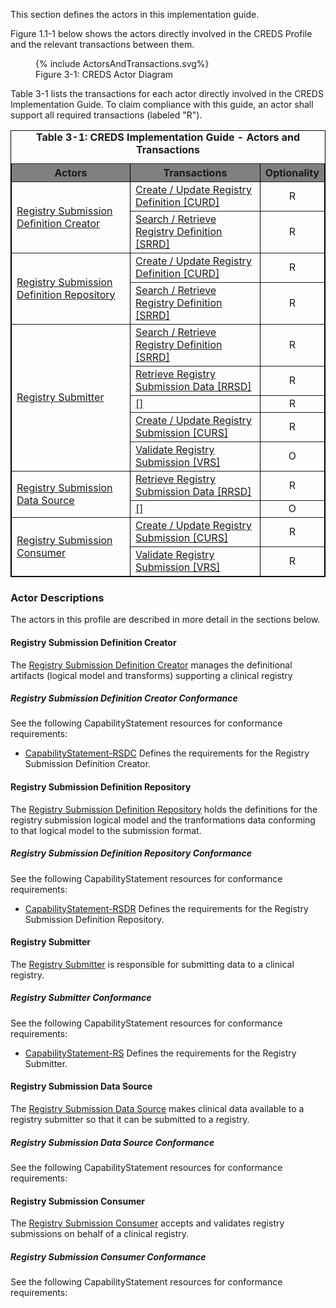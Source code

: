 
This section defines the actors in this implementation guide.

Figure 1.1-1 below shows the actors directly
involved in the CREDS
Profile and the relevant transactions between them.

<figure>
{% include ActorsAndTransactions.svg%}
<figcaption>Figure 3-1: CREDS Actor Diagram</figcaption>
</figure>



Table 3-1 lists the transactions for each actor directly involved in the CREDS Implementation Guide. To claim compliance with this guide, an actor shall
support all required transactions (labeled "R").


<table border="1" borderspacing="0" style='border: 1px solid black; border-collapse: collapse'>
<caption>
<b>
Table 3-1: CREDS Implementation Guide - Actors and Transactions
</b>
</caption>
<thead>
<tr class="odd" style='background: gray;'>
<th>Actors</th>
<th>Transactions</th>
<th>Optionality</th>
</tr>
</thead>
<tbody>

<tr>

<td rowspan="2">
<a href="#registry-submission-definition-creator">Registry Submission Definition Creator</a>
</td>

<td>
<a href='transaction-2.html'>
                        Create / Update Registry Definition [CURD]</a>
</td>
<td align='center'>
                        R
</td>
</tr>

<tr>

<td>
<a href='transaction-1.html'>
                        Search / Retrieve Registry Definition [SRRD]</a>
</td>
<td align='center'>
                        R
</td>
</tr>

<tr>

<td rowspan="2">
<a href="#registry-submission-definition-repository">Registry Submission Definition Repository</a>
</td>

<td>
<a href='transaction-2.html'>
                        Create / Update Registry Definition [CURD]</a>
</td>
<td align='center'>
                        R
</td>
</tr>

<tr>

<td>
<a href='transaction-1.html'>
                        Search / Retrieve Registry Definition [SRRD]</a>
</td>
<td align='center'>
                        R
</td>
</tr>

<tr>

<td rowspan="5">
<a href="#registry-submitter">Registry Submitter</a>
</td>

<td>
<a href='transaction-1.html'>
                        Search / Retrieve Registry Definition [SRRD]</a>
</td>
<td align='center'>
                        R
</td>
</tr>

<tr>

<td>
<a href='transaction-3.html'>
                        Retrieve Registry Submission Data [RRSD]</a>
</td>
<td align='center'>
                        R
</td>
</tr>

<tr>

<td>
<a href='transaction-1.html'>
                         []</a>
</td>
<td align='center'>
                        R
</td>
</tr>

<tr>

<td>
<a href='transaction-4.html'>
                        Create / Update Registry Submission [CURS]</a>
</td>
<td align='center'>
                        R
</td>
</tr>

<tr>

<td>
<a href='transaction-5.html'>
                        Validate Registry Submission [VRS]</a>
</td>
<td align='center'>
                        O
</td>
</tr>

<tr>

<td rowspan="2">
<a href="#registry-submission-data-source">Registry Submission Data Source</a>
</td>

<td>
<a href='transaction-3.html'>
                        Retrieve Registry Submission Data [RRSD]</a>
</td>
<td align='center'>
                        R
</td>
</tr>

<tr>

<td>
<a href='transaction-1.html'>
                         []</a>
</td>
<td align='center'>
                        O
</td>
</tr>

<tr>

<td rowspan="2">
<a href="#registry-submission-consumer">Registry Submission Consumer</a>
</td>

<td>
<a href='transaction-4.html'>
                        Create / Update Registry Submission [CURS]</a>
</td>
<td align='center'>
                        R
</td>
</tr>

<tr>

<td>
<a href='transaction-5.html'>
                        Validate Registry Submission [VRS]</a>
</td>
<td align='center'>
                        R
</td>
</tr>

</tbody>
</table>


### Actor Descriptions
The actors in this profile are described in more detail in the sections below.

#### Registry Submission Definition Creator


The
[Registry Submission Definition Creator](actors.html#registry-submission-definition-creator)
manages the definitional artifacts (logical model and transforms) supporting a clinical registry






##### Registry Submission Definition Creator Conformance

See the following CapabilityStatement resources for conformance requirements:
* [CapabilityStatement-RSDC](CapabilityStatement-RSDC.html) Defines the requirements for the Registry Submission Definition Creator.
#### Registry Submission Definition Repository


The [Registry Submission Definition Repository](actors.html#registry-submission-definition-repository) holds the definitions for the registry submission logical model
and the tranformations data conforming to that logical model to the submission format.






##### Registry Submission Definition Repository Conformance

See the following CapabilityStatement resources for conformance requirements:
* [CapabilityStatement-RSDR](CapabilityStatement-RSDR.html) Defines the requirements for the Registry Submission Definition Repository.
#### Registry Submitter


The
[Registry Submitter](actors.html#registry-submitter)
is responsible for submitting data to a clinical registry.






##### Registry Submitter Conformance

See the following CapabilityStatement resources for conformance requirements:
* [CapabilityStatement-RS](CapabilityStatement-RS.html) Defines the requirements for the Registry Submitter.
#### Registry Submission Data Source


The
[Registry Submission Data Source](actors.html#registry-submission-data-source)
makes clinical data available to a registry submitter so that it can be
submitted to a registry.






##### Registry Submission Data Source Conformance

See the following CapabilityStatement resources for conformance requirements:
#### Registry Submission Consumer


The
[Registry Submission Consumer](actors.html#registry-submission-consumer)
accepts and validates registry submissions on behalf of a clinical registry.






##### Registry Submission Consumer Conformance

See the following CapabilityStatement resources for conformance requirements: